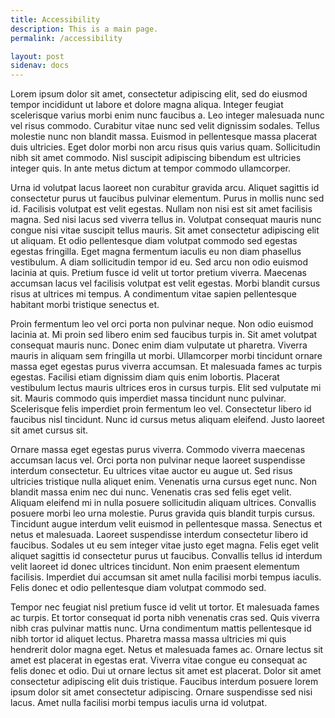 ```yaml
---
title: Accessibility
description: This is a main page.
permalink: /accessibility

layout: post
sidenav: docs
---
```

Lorem ipsum dolor sit amet, consectetur adipiscing elit, sed do eiusmod tempor incididunt ut labore et dolore magna aliqua. Integer feugiat scelerisque varius morbi enim nunc faucibus a. Leo integer malesuada nunc vel risus commodo. Curabitur vitae nunc sed velit dignissim sodales. Tellus molestie nunc non blandit massa. Euismod in pellentesque massa placerat duis ultricies. Eget dolor morbi non arcu risus quis varius quam. Sollicitudin nibh sit amet commodo. Nisl suscipit adipiscing bibendum est ultricies integer quis. In ante metus dictum at tempor commodo ullamcorper.

Urna id volutpat lacus laoreet non curabitur gravida arcu. Aliquet sagittis id consectetur purus ut faucibus pulvinar elementum. Purus in mollis nunc sed id. Facilisis volutpat est velit egestas. Nullam non nisi est sit amet facilisis magna. Sed nisi lacus sed viverra tellus in. Volutpat consequat mauris nunc congue nisi vitae suscipit tellus mauris. Sit amet consectetur adipiscing elit ut aliquam. Et odio pellentesque diam volutpat commodo sed egestas egestas fringilla. Eget magna fermentum iaculis eu non diam phasellus vestibulum. A diam sollicitudin tempor id eu. Sed arcu non odio euismod lacinia at quis. Pretium fusce id velit ut tortor pretium viverra. Maecenas accumsan lacus vel facilisis volutpat est velit egestas. Morbi blandit cursus risus at ultrices mi tempus. A condimentum vitae sapien pellentesque habitant morbi tristique senectus et.

Proin fermentum leo vel orci porta non pulvinar neque. Non odio euismod lacinia at. Mi proin sed libero enim sed faucibus turpis in. Sit amet volutpat consequat mauris nunc. Donec enim diam vulputate ut pharetra. Viverra mauris in aliquam sem fringilla ut morbi. Ullamcorper morbi tincidunt ornare massa eget egestas purus viverra accumsan. Et malesuada fames ac turpis egestas. Facilisi etiam dignissim diam quis enim lobortis. Placerat vestibulum lectus mauris ultrices eros in cursus turpis. Elit sed vulputate mi sit. Mauris commodo quis imperdiet massa tincidunt nunc pulvinar. Scelerisque felis imperdiet proin fermentum leo vel. Consectetur libero id faucibus nisl tincidunt. Nunc id cursus metus aliquam eleifend. Justo laoreet sit amet cursus sit.

Ornare massa eget egestas purus viverra. Commodo viverra maecenas accumsan lacus vel. Orci porta non pulvinar neque laoreet suspendisse interdum consectetur. Eu ultrices vitae auctor eu augue ut. Sed risus ultricies tristique nulla aliquet enim. Venenatis urna cursus eget nunc. Non blandit massa enim nec dui nunc. Venenatis cras sed felis eget velit. Aliquam eleifend mi in nulla posuere sollicitudin aliquam ultrices. Convallis posuere morbi leo urna molestie. Purus gravida quis blandit turpis cursus. Tincidunt augue interdum velit euismod in pellentesque massa. Senectus et netus et malesuada. Laoreet suspendisse interdum consectetur libero id faucibus. Sodales ut eu sem integer vitae justo eget magna. Felis eget velit aliquet sagittis id consectetur purus ut faucibus. Convallis tellus id interdum velit laoreet id donec ultrices tincidunt. Non enim praesent elementum facilisis. Imperdiet dui accumsan sit amet nulla facilisi morbi tempus iaculis. Felis donec et odio pellentesque diam volutpat commodo sed.

Tempor nec feugiat nisl pretium fusce id velit ut tortor. Et malesuada fames ac turpis. Et tortor consequat id porta nibh venenatis cras sed. Quis viverra nibh cras pulvinar mattis nunc. Urna condimentum mattis pellentesque id nibh tortor id aliquet lectus. Pharetra massa massa ultricies mi quis hendrerit dolor magna eget. Netus et malesuada fames ac. Ornare lectus sit amet est placerat in egestas erat. Viverra vitae congue eu consequat ac felis donec et odio. Dui ut ornare lectus sit amet est placerat. Dolor sit amet consectetur adipiscing elit duis tristique. Faucibus interdum posuere lorem ipsum dolor sit amet consectetur adipiscing. Ornare suspendisse sed nisi lacus. Amet nulla facilisi morbi tempus iaculis urna id volutpat.